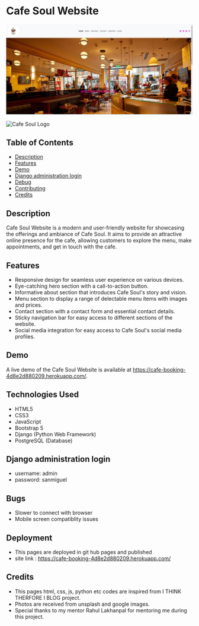 

# Cafe Soul Website
![Alt Text](media/cafepic.png)

![Cafe Soul Logo](media/cafesoullogo)

## Table of Contents

- [Description](#description)
- [Features](#features)
- [Demo](#demo)
- [Django administration login](#admin)
- [Debug](#debug)
- [Contributing](#contributing)
- [Credits](#credits)

## Description

Cafe Soul Website is a modern and user-friendly website for showcasing the offerings and ambiance of Cafe Soul. It aims to provide an attractive online presence for the cafe, allowing customers to explore the menu, make appointments, and get in touch with the cafe.

## Features

- Responsive design for seamless user experience on various devices.
- Eye-catching hero section with a call-to-action button.
- Informative about section that introduces Cafe Soul's story and vision.
- Menu section to display a range of delectable menu items with images and prices.
- Contact section with a contact form and essential contact details.
- Sticky navigation bar for easy access to different sections of the website.
- Social media integration for easy access to Cafe Soul's social media profiles.

## Demo

A live demo of the Cafe Soul Website is available at https://cafe-booking-4d8e2d880209.herokuapp.com/.

## Technologies Used

- HTML5
- CSS3
- JavaScript
- Bootstrap 5
- Django (Python Web Framework)
- PostgreSQL (Database)

## Django administration login

- username: admin
- password: sanmiguel


## Bugs

- Slower to connect with browser</li>
- Mobile screen compatiblity issues</li>



## Deployment


- This pages are deployed in git hub pages and published </li>
- site link : https://cafe-booking-4d8e2d880209.herokuapp.com/</li>



## Credits


- This pages html, css, js, python etc codes are inspired from I THINK THERFORE I BLOG project.
- Photos are received from unsplash and google images. 
- Special thanks to my mentor Rahul Lakhanpal for mentoring me during this project.
